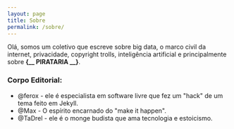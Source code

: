 ```yaml
---
layout: page
title: Sobre
permalink: /sobre/
---
```


Olá, somos um coletivo que escreve sobre big data, o marco civil da internet, privacidade, copyright trolls, inteligência artificial e principalmente sobre **{__ PIRATARIA __}**.

### Corpo Editorial:
* @ferox - ele é especialista em software livre que fez um "hack" de um tema feito em Jekyll.
* @Max - O espírito encarnado do "make it happen".
* @TaDrel - ele é o monge budista que ama tecnologia e estoicismo.
